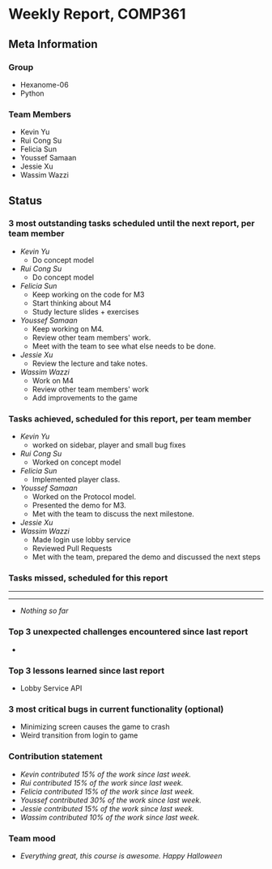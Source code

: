 # Weekly Report, COMP361

## Meta Information

### Group

* Hexanome-06
* Python

### Team Members

* Kevin Yu
* Rui Cong Su
* Felicia Sun
* Youssef Samaan
* Jessie Xu
* Wassim Wazzi

## Status

### 3 most outstanding tasks scheduled until the next report, per team member

* *Kevin Yu*
  * Do concept model
* *Rui Cong Su*
  * Do concept model
* *Felicia Sun*
  * Keep working on the code for M3
  * Start thinking about M4
  * Study lecture slides + exercises
* *Youssef Samaan*
  * Keep working on M4.
  * Review other team members' work.
  * Meet with the team to see what else needs to be done.
* *Jessie Xu*
  * Review the lecture and take notes.
* *Wassim Wazzi*
  * Work on M4
  * Review other team members' work
  * Add improvements to the game

### Tasks achieved, scheduled for this report, per team member

* *Kevin Yu*
  * worked on sidebar, player and small bug fixes
* *Rui Cong Su*
  * Worked on concept model
* *Felicia Sun*
  * Implemented player class.
* *Youssef Samaan*
  * Worked on the Protocol model.
  * Presented the demo for M3.
  * Met with the team to discuss the next milestone.
* *Jessie Xu*
* *Wassim Wazzi*
  * Made login use lobby service
  * Reviewed Pull Requests
  * Met with the team, prepared the demo and discussed the next steps

### Tasks missed, scheduled for this report

---

---

* *Nothing so far*

### Top 3 unexpected challenges encountered since last report

* 

### Top 3 lessons learned since last report

* Lobby Service API

### 3 most critical bugs in current functionality (optional)

* Minimizing screen causes the game to crash
* Weird transition from login to game

### Contribution statement

* *Kevin contributed 15% of the work since last week.*
* *Rui contributed 15% of the work since last week.*
* *Felicia contributed 15% of the work since last week.*
* *Youssef contributed 30% of the work since last week.*
* *Jessie contributed 15% of the work since last week.*
* *Wassim contributed 10% of the work since last week.*

### Team mood

* *Everything great, this course is awesome. Happy Halloween*
